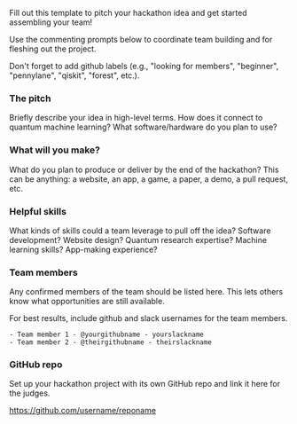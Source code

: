 Fill out this template to pitch your hackathon idea and get started assembling your team! 

Use the commenting prompts below to coordinate team building and for fleshing out the project.

Don't forget to add github labels (e.g., "looking for members", "beginner", "pennylane", "qiskit", "forest", etc.).

### The pitch

Briefly describe your idea in high-level terms. How does it connect to quantum machine learning? What software/hardware do you plan to use?

### What will you make?

What do you plan to produce or deliver by the end of the hackathon? This can be anything: a website, an app, a game, a paper, a demo, a pull request, etc.

### Helpful skills

What kinds of skills could a team leverage to pull off the idea? Software development? Website design? Quantum research expertise? Machine learning skills? App-making experience? 

### Team members

Any confirmed members of the team should be listed here. This lets others know what opportunities are still available.

For best results, include github and slack usernames for the team members.

    - Team member 1 - @yourgithubname - yourslackname
    - Team member 2 - @theirgithubname - theirslackname

### GitHub repo

Set up your hackathon project with its own GitHub repo and link it here for the judges.

https://github.com/username/reponame



